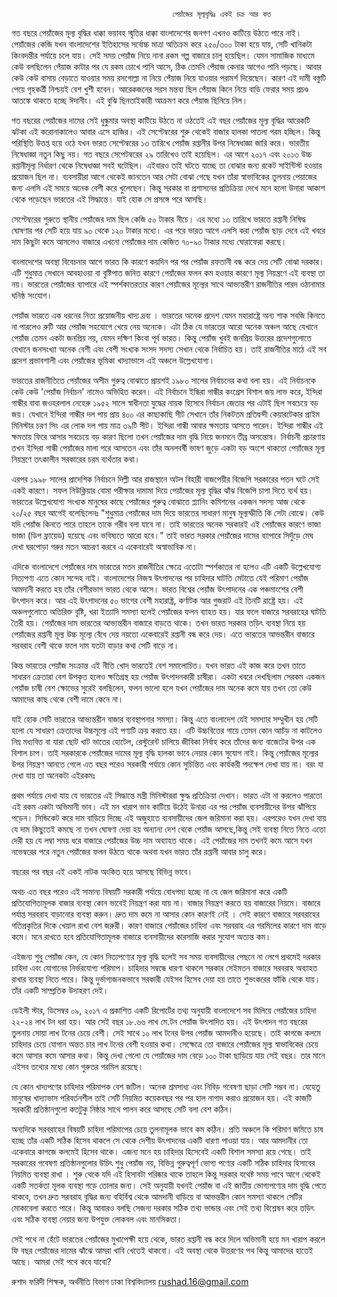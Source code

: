       									পেয়াঁজের মূল্যবৃদ্ধিঃ একই চক্র আর কত 
      									
গত বছরে পেয়াঁজের মূল্য বৃদ্ধির ধাক্কা ভয়াবহ স্মৃতির ধাক্কা বাংলাদেশের জনগণ এখনও কাটিয়ে উঠতে পারে নাই। পেয়াঁজের কেজি যখন বাংলাদেশের ইতিহাসের সর্বোচ্চ মাত্রা অতিক্রম করে ২৫০/৩০০  টাকা হয়ে যায়, সেটি খানিকটা কিংবদন্তীর পর্যায়ে চলে যায়। সেই সময় পেয়াঁজ নিয়ে নানা রকম গল্প বাজারে চালু হয়েছিল। যেমন সামাজিক মাধ্যমে   কেউ বলছিলেন  পেঁয়াজ কাটার পর যে রকম চোখে পানি আসে, ঠিক তেমনি পেঁয়াজ কেনার আগেও পানি পড়ছে। আবার কেউ কেউ  বাসায় বেড়াতে যাওয়ার সময় রসগোল্লা না নিয়ে পেঁয়াজ নিয়ে যাওয়ার পরামর্শ দিয়েছেন। কারণ এই দামী বস্তুটি পেয়ে গৃহকর্ত্রী নিশ্চয়ই বেশ খুশী হবেন। আরেকজনের সরস মন্তব্য ছিল  পেঁয়াজ কিনে নিয়ে বাড়ি ফেরার সময় প্রচণ্ড আতঙ্কে থাকতে হচ্ছে ঈদানীং।  এই বুঝি ছিনতাইকারী আক্রমণ করে পেঁয়াজ ছিনিয়ে নিল।  

গত বছরের পেয়াঁজের দামের  সেই ধুন্ধুমার অবস্থা কাটিয়ে উঠতে না ওঠতেই  এই বছর  পেয়াঁজের মূল্য বৃদ্ধির আরেকটি  ঝটকা  এই করোনাকালেও  আবার এসে হাজির। এই সেপ্টেম্বরের শুরু থেকেই বাজার হালকা পাতলা গরম হচ্ছিল।  কিন্তু পরিস্থিতি উত্তপ্ত হয়ে ওঠে  যখন ভারত সেপ্টেম্বরের  ১৩ তারিখে পেয়াঁজ রপ্তানীর উপর নিষেধাজ্ঞা জারি করে। ভারতীয় নিষেধাজ্ঞা নতুন কিছু নয়। গত বছরে সেপেটম্বরের ২৯ তারিখেও তাই হয়েছিল। এর আগে ২০১৭ এবং ২০১৩ উচ্চ রপ্তানীমূল্য নির্ধারণ থেকে নিষেধাজ্ঞা সবই ঘটেছিল। এইবারও তাই ঘটতে যাচ্ছে তা বোঝার জন্য রকেট সাইন্টিস্ট হওয়ার প্রয়োজন ছিল না। ব্যবসায়ীরা আগে থেকেই জানতেন আর সেটা বোঝা গেছে যখন তাঁরা স্বাভাবিকের তুলনায় পেয়াজের জন্য এলসি এই সময়ে অনেক বেশী করে খুলেছেন। কিন্তু সরকার বা প্রশাসনের প্রতিক্রিয়া দেখে মনে হলো উনারা আকাশ থেকে পড়েছেন ভারতের এই সিদ্ধান্তে। যাই হোক সে প্রসঙ্গে পরে আসছি। 

সেপ্টেম্বরের শুরুতে স্থানীয় পেয়াঁজের দাম ছিল কেজি ৫০ টাকার নীচে।  এর মধ্যে ১৩  তারিখে  ভারতে  রপ্তানী নিষিদ্ধ ঘোষণার পর সেটি  হয়ে যায় ৯০ থেকে ১২০ টাকার মধ্যে।  এর পরে ভারত আগে এলসি করা পেয়াঁজ ছাড় দেবে এই খবরে দাম কিছুটা কমে আসলেও বাজারে এখনো পেয়াঁজের দাম কেজিত  ৭০-৯০ টাকার মধ্যে ঘোরাফেরা করছে। 

বাংলাদেশের অবস্থা বিবেচনার আগে ভারত কি কারণে কয়দিন পর পর পেয়াঁজ রফতানী  বন্ধ করে দেয় সেটি বোঝা দরকার। এটি শুধুমাত্র সেখানে আবহাওয়া বা বৃষ্টিপাত জনিত কারণে পেয়াঁজের ফলন কম হওয়ার কারণে মূল্য নিয়ন্ত্রণে এই ব্যবস্থা তা নয়। ভারতের পেয়াঁজের ব্যাপারে এই স্পর্শকাতরতার কারণ পেয়াঁজের মূল্যের সাথে আভ্যন্তরীণ রাজনীতির পারদ ওঠানামার ঘনিষ্ঠ সংযোগ। 

পেয়াঁজ ভারতে এক ধরনের নিত্য প্রয়োজনীয় খাদ্য দ্রব্য । ভারতের অনেক প্রদেশ যেমন মহারাষ্ট্রে অন্য শাক সবজি কিনতে না পারলেও রুটি আর পেয়াঁজ সহযোগে খেয়ে নেয় অনেকে। এটা ঠিক যে ভারতের আরো অনেক অঞ্চল আছে যেখানে পেয়াঁজ তেমন একটা জনপ্রিয় নয়, যেমন দক্ষিণ কিংবা পূর্ব ভারত।  কিন্তু পেয়াঁজ খুবই জনপ্রিয় উত্তরের প্রদেশগুলোতে  যেখানে জনসংখ্যা অনেক বেশী এবং বেশী সংখ্যক সংসদ সদস্য সেখান থেকে নির্বাচিত হয়। তাই রাজনীতির মাঠে এই সব প্রদেশ প্রভাবশালী এবং পেয়াঁজের ভূমিকা খাদ্যাভাসে এই অঞ্চলে উল্লেখযোগ্য। 

ভারতের রাজনীতিতে  পেয়াঁজের অসীম গুরুত্ব বোঝাতে প্রায়শই  ১৯৮০ সালের নির্বাচনের কথা বলা হয়। এই নির্বাচনকে কেউ কেউ 'পেয়াঁজ নির্বাচন' নামেও অভিহিত করেন।  এই নির্বাচনে ইন্ধিরা গান্ধীর কংগ্রেস বিশাল জয় লাভ করে, ইন্দিরা গান্ধীর বাবা জওহরলাল নেহেরু ১৯৫২ সালে স্বাধীনতা যুদ্ধের নায়ক হিসেবে নির্বাচন জেতার পর এটাই ছিল সবচেয়ে বড় জয়।  যেখানে ইন্দিরা গান্ধীর দল পায় প্রায় ৪০০ এর কাছাকাছি সীট সেখানে তাঁর নিকটতম প্রতিদ্বন্দী কেয়ারটেকার প্রাইম মিনিস্টার চরণ সিং এর লোক দল পায় মাত্র ৩৯টি সীট।  ইন্দিরা গান্ধী আবার ক্ষমতায় আসতে পারেন। ইন্দিরা গান্ধীর এই ক্ষমতায় ফিরে আসার সবচেয়ে বড় কারণ ছিলো তখন পেয়াঁজের দাম বৃদ্ধি নিয়ে জনমনে তীব্র অসন্তোষ। নির্বাচনী প্রচারণায় তখন ইন্দিরা গান্ধী পেয়াঁজের মালা পরে আসতেন এবং তাঁর অনলবর্ষী ভাষণ জুড়ে একটা বড় অংশে থাকতো পেয়াঁজের মূল্য নিয়ন্ত্রণে তৎকালীন সরকারের চরম ব্যর্থতার কথা।  

এরপর ১৯৯৮ সালের প্রাদেশিক নির্বাচনে দিল্লী আর রাজস্থানে  অটল বিহারী বাজপেয়ীর  বিজেপি সরকারের পতন ঘটে সেই একই কারণে। সফল নিউক্লিয়ার বোমা পরীক্ষার দামামা দিয়ে পেয়াঁজের মূল্য বৃদ্ধির ঝাঁঝ বিজেপি চাপা দিতে ব্যর্থ হয়। ভারতের উল্লেখযোগ্য সংখ্যক মানুষের কাছে পেয়াঁজের গুরুত্ব বোঝাতে প্ল্যানিং কমিশনের একজন সদস্য আজ থেকে ২০/২৫ বছর আগেই বলেছিলেনঃ  "শুধুমাত্র পেয়াঁজের দাম  দিয়ে ভারতের সাধারণ মানুষ  মূল্যস্ফীতি কি সেটা বোঝে।  কেউ যদি পেয়াঁজ কিনতে পারে তাহলে তাকে গরীব বলা যাবে না। তাই ভারতের অনেক সরকারই এই পেয়াঁজের কারণে ভাজা ভাজা (ডিপ ফ্রায়েড)  হয়েছে এবং ভবিষ্যতে আরো হবে।"   তাই ভারত সরকার পেয়াঁজের দামের ব্যাপারে সিদুঁড়ে মেঘ দেখা  ঘরপোড়া গরুর মতন আচরণ করবে এ একেবারেই অস্বাভাবিক না। 

এদিকে বাংলাদেশে পেয়াঁজের দাম ভারতের মতন রাজনীতির ক্ষেত্রে এতোটা স্পর্শকাতর না হলেও এটি একটি উল্লেখযোগ্য নিত্যপণ্য এতে কোন সন্দেহ নাই। বাংলাদেশের নিজস্ব উৎপাদনের পর চাহিদার ঘাটতি মেটাতে যেই পরিমাণ পেয়াঁজ আমদানী করতে হয় তাঁর বেশীরভাগ ভারত থেকে আসে। ভারত বিশ্বের পেয়াঁজ উৎপাদনের এক পঞ্চমাংশের বেশী উৎপাদন করে।  আর এই উৎপাদনের ৫০ ভাগের বেশী  মহারাষ্ট্র, কর্ণাটক আর গুজরাট এই তিনটি রাষ্ট্রে হয়। এই অঞ্চলগুলোতে অতিরিক্ত বৃষ্টি, খরা ইত্যাদি সমস্যা হলেই পেয়াঁজের ফলন ব্যাহত হয়। যার ফলে বাজারে সরবরাহের ঘাটতি তৈরী হয়। পেয়াঁজের দাম ভারতের আভ্যন্তরীন বাজারে বাড়তে থাকে। তখন ভারত সরকার তড়িৎ ব্যবস্থা নিয়ে হয় পেয়াঁজের রপ্তানী মূল্য উচ্চ মূল্যে বেঁধে দেয় নয়তো একেবারেই রপ্তানী বন্ধ করে দেয়। এতে ভারতের আভন্তরীন বাজারে  সরবরাহ বেশী থাকে ফলে দাম যতটা বাড়ার কথা সেটি বাড়ে না। 

কিন্ত ভারতের পেয়াঁজ সংক্রান্ত এই নীতি খোদ ভারতেই বেশ সমালোচিত। যখন ভারত এই কাজ করে তখন তাতে সাধারন ক্রেতারা বেশ উপকৃত হলেও ক্ষতিগ্রস্থ হয় পেয়াঁজ উৎপাদনকারী চাষীরা। একটা খবরে দেখছিলাম  সেরকম একজন পেয়াঁজ চাষী  বেশ ক্ষোভের সুরেই বলছিলেন, ফলন ভালো হলে যখন পেয়াঁজের দাম অনেক কমে যায় তখন তো কেউ আমাদের কাছ থেকে বেশী দামে কেনে না। 

যাই হোক সেটি ভারতের আভ্যন্তরীন বাজার ব্যবস্থাপনার সমস্যা। কিন্তু এতে বাংলাদেশ যেই সমস্যার সম্মুখীন হয় সেটি হলো যে  সাধারণ ক্রেতাদের উচ্চমূল্যে এই পণ্যটি ক্রয় করতে হয়। এটি উচ্চবিত্তের গায়ে তেমন  কোন আচঁড় না কাটলেও নিম্ন মধ্যবিত্ত বা যারা ছোট খাট ভাতের হোটেল, রেস্টুরেন্ট চালিয়ে জীবিকা নির্বাহ করে তাঁদের জন্য বাজেটের উপর এক বিশাল চাপ।  তাই সরকারকে পেয়াঁজের দামের মূল্য বৃদ্ধি হালকা ভাবে নেয়ার কোন সুযোগ নাই।  কিন্তু পেয়াঁজের মূল্যের উপর নিয়ন্ত্রণ আনতে গেলে এত বছর পরেও সরকারী পর্যায়ে কোন সুচিন্তিত এবং কার্যকরী পদক্ষেপ দেখা যায় না।  বরং যা  দেখা যায়  তা অনেকটা এইরকমঃ  

প্রথম পর্যায়ে দেখা যায় যে ভারতের এই সিদ্ধান্তে মন্ত্রী মিনিস্টাররা ক্ষুদ্ধ প্রতিক্রিয়া দেখান। ভারত এটা না করলেও পারতো এই রকম একটা অভিমানী ভাব। এই  মন খারাপ ভাব কাটিয়ে উঠেই  উনারা  এর পর পেয়াঁজ ব্যবসায়ীদের উপর ঝাঁপিয়ে পড়েন।  সিন্ডিকেট করে দাম বাড়িয়ে দিচ্ছে এই অজুহাতে ব্যবসায়ীদের জেল জরিমানা করা হয়। এরপরেও যখন দেখা যায় যে দাম কিছুতেই কমছে না তখন ঘোষণা দেয়া হয় অন্যান্য দেশ থেকে পেয়াঁজ আসছে,কিন্তু সেই ব্যবস্থা নিতে নিতে এতো দেরী হয় যে লম্বা সময় ধরে বাজারে পেয়াঁজের উচ্চ দাম অব্যাহত থাকে। এই পেয়াঁজের দাম তখনই কমে আসে যখন নভেম্বরের পরে নতুন পেয়াঁজের ফলন উঠতে থাকে অথবা যখন ভারত তাঁর রপ্তানী আবার চালু করে। 

বছরের পর বছর এই একই নাটক অংকিত হয়ে আসছে বিভিন্ন ভাবে।  

অথচ এত বছর পরেও এই সামান্য বিষয়টি সরকারী পর্যায়ে বোধগম্য হচ্ছে না  যে জেল জরিমানা করে একটি প্রতিযোগিতামূলক বাজার ব্যবস্থা  কোন ভাবেই নিয়ন্ত্রণ  করা যায় না।  বাজার নিয়ন্ত্রণ করতে হয় বাজারের নিয়মে। বাজারে পর্যাপ্ত  সরবরাহ বাড়ানোর ব্যবস্থা করুন। দ্রুত দাম কমে না আসার কোন কারণই নেই । সেই কারণে বাজারে সরবরাহের গতিপ্রকৃতির দিকে খেয়াল রাখা বেশ জরুরী।  কারণ  বাজারে পেয়াঁজের চাহিদা এবং সরবরাহ  এর গরমিলের কারণে দাম বাড়ে কমে। মনে রাখতে হবে প্রতিযোগিতামূলক বাজারে ব্যবসায়ীদের  কারসাজি  করার সুযোগ অত্যন্ত কম।   
 
এইজন্য শুধু পেয়াঁজ কেন, যে কোন নিত্যপণ্যের মূল্য বৃদ্ধি হলেই সব সময় ব্যবসায়ীদের পেছনে না লেগে  প্রথমেই দরকার চাহিদা এবং যোগানের নির্ভরযোগ্য পরিমাপ। চাহিদার সম্বন্ধে ধারণা থাকলে সরকার সেইমতন বাজারে সরবরাহ অব্যাহত রাখার ব্যবস্থা নিতে পারে। কিন্তু দুর্ভাগ্যজনকভাবে  সরকারী যেইসব হিসেব দেয়া হয় তাতে  শুভংকরের ফাঁকি থেকে যায়।  তাঁর একটি সাম্প্রতিক উদাহরণ দেই। 

ডেইলী স্টার, ডিসেম্বর ০৯, ২০১৭ এ প্রকাশিত একটি রিপোর্টের তথ্য অনুযায়ী বাংলাদেশে সব মিলিয়ে পেয়াঁজের চাহিদা ২২-২৪ লাখ টন ধরা হয়। আর সেই  বছর  ১৮.৬৬ লাখ মে.টন পেয়াঁজ উৎপাদিত হয়। এই উৎপাদন  গত বছরের তুলনায়  সোয়া লাখ টনের চেয়ে বেশী। সেই সাথে   ১০ লাখ টনের উপর পেয়াঁজ  আমদানীও  হয়েছে।  তাই কাগজে কলমে চাহিদার চেয়ে যোগান অন্তত চার লাখ টনের বেশী হওয়ার কথা। সেক্ষেত্রে তো বাজারে  পেয়াঁজের মূল্য স্বাভাবিকের চেয়ে কমে আসার কমে আসার কথা। কিন্তু দেখা গেলো যে পেয়াঁজের দাম বেড়ে ১০০ টাকা ছাড়িয়ে যায় সেই বছর।  তার মানে এইসব তথ্যের মধ্যে কোন গুরুতর গরমিল রয়েছে।  

যে কোন খাদ্যপণের চাহিদার পরিমাপক বেশ জটিল। অনেক শ্রমসাধ্য এবং নিবিড় গবেষণা ছাড়া সেটি সম্ভব না। যেহেতু মানুষের খাদ্যাভাস পরিবর্তনশীল তাই সেটি নিয়মিত কয়েকবছর পর পর হাল নাগাদ করাও প্রয়োজন  হয়। এই কাজটি সরকারী প্রতিষ্ঠানগুলো কতটুকু নিষ্ঠার সাথে পালন করে আসছে সেটি বলা বেশ কঠিন।  

অন্যদিকে সরবরাহের বিষয়টি চাহিদা পরিমাপের চেয়ে তুলনামূলক ভাবে কম কঠিন। প্রতি অঞ্চলে কি পরিমাণ জমিতে চাষ হচ্ছে তাঁর একটি সঠিক হিসেব থাকলে  সে থেকে দেশীয় উৎপাদনের   একটি ধারণা  পাওয়া যায়।  আর আমদানীর তো একেবারে কাগজে কলমেই হিসেব থাকে।  এজন্য মনে হয় চাহিদার হিসেবেই একটি বিশাল সমস্যা রয়ে গেছে। তাই সরকারের গবেষণা প্রতিষ্ঠানগুলোর উচিৎ  শুধু পেয়াঁজ নয়,  বিভিন্ন গুরুত্বপূর্ণ ভোগ্য পণ্যের একটি সঠিক চাহিদার হিসাবের নিয়মিত ব্যবস্থা রাখা ।   শুরু থেকে যদি  এই হিসাবটা পরিষ্কার থাকে তাহলে কিন্তু সরকার যথেষ্ট সময় পাবে  আগে থেকেই একটি সতর্কতা মূলক ব্যবস্থা গড়ে তোলার জন্য।  সেই অনুযায়ী  যখনই  পেয়াঁজ বা এই জাতীয় ভোগ্যপণ্যের দাম বৃদ্ধি পেতে থাকবে, তখন দ্রুত সরবরাহ বৃদ্ধির জন্য বহির্বিশ্ব থেকে আমদানী বাড়িয়ে বা আভন্তরীন কোন সমস্যা থাকলে সেটির মোকাবেলা করতে পারে।  কিন্তু আবারও বলছি সেজন্য দরকার সঠিক তথ্য ভান্ডার এবং সেই তথ্য বিশ্লেষন করে তড়িৎ এবং সঠিক  ব্যবস্থা নেয়ার  জন্য উপযুক্ত লোকবল এবং  মানসিকতা।

সেই পথে না হেঁটে ভারতের পেয়াঁজের মুখাপেক্ষী হয়ে থেকে, ভারত রপ্তানী বন্ধ করে দিলে অভিমানী হয়ে মন খারাপ করলে  ফি বছর পেয়াঁজের দামের ঝাঁঝে আমরা খাবি খেতেই থাকবো। এই অবস্থা থেকে উত্তরণের পথ কিন্তু আমাদের হাতেই আছে। আমরা সেই পথে কবে যাবো?    


রুশাদ ফরিদী
শিক্ষক, অর্থনীতি বিভাগ
ঢাকা বিশ্ববিদ্যালয় 
rushad.16@gmail.com
 

